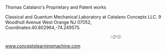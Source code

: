 Thomas Catalano's Proprietary and Patent works

Classical and Quantum Mechanical Laboratory 
at Catalano Concepts LLC.
9 Woodhull Avenue
West Orange NJ 07052,
Coordinates:40.802964,-74.249575.


                                                             
                                                      
                                                 
                                                 
                                                       
                                                       
                                                       
                                                     
                                                     
                                             
                                             
                                                   💥💢💦💫💧
                                                     
                                                     
                                                     
                                                                  



www.conceptslearningmachine.com
